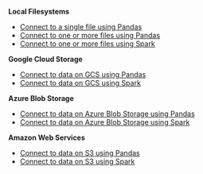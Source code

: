 **Local Filesystems**
- [Connect to a single file using Pandas](/docs/guides/connecting_to_your_data/fluent/filesystem/connect_filesystem_source_data)
- [Connect to one or more files using Pandas](/docs/guides/connecting_to_your_data/fluent/filesystem/connect_filesystem_source_data)
- [Connect to one or more files using Spark](/docs/guides/connecting_to_your_data/fluent/filesystem/connect_filesystem_source_data)

**Google Cloud Storage**
- [Connect to data on GCS using Pandas](/docs/guides/connecting_to_your_data/fluent/filesystem/connect_filesystem_source_data)
- [Connect to data on GCS using Spark](/docs/guides/connecting_to_your_data/fluent/filesystem/connect_filesystem_source_data)

**Azure Blob Storage**
- [Connect to data on Azure Blob Storage using Pandas](/docs/guides/connecting_to_your_data/fluent/filesystem/connect_filesystem_source_data)
- [Connect to data on Azure Blob Storage using Spark](/docs/guides/connecting_to_your_data/fluent/filesystem/connect_filesystem_source_data)

**Amazon Web Services**
- [Connect to data on S3 using Pandas](/docs/guides/connecting_to_your_data/fluent/filesystem/connect_filesystem_source_data)
- [Connect to data on S3 using Spark](/docs/guides/connecting_to_your_data/fluent/filesystem/connect_filesystem_source_data)
